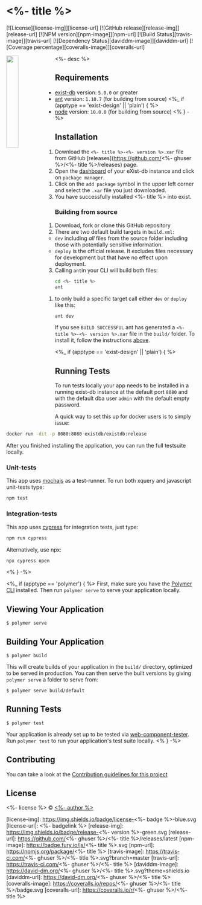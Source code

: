 # <%- title %>
[![License][license-img]][license-url]
[![GitHub release][release-img]][release-url]
[![NPM version][npm-image]][npm-url]
[![Build Status][travis-image]][travis-url]
[![Dependency Status][daviddm-image]][daviddm-url]
[![Coverage percentage][coveralls-image]][coveralls-url]

<img src="icon.png" align="left" width="25%"/>

<%- desc %>

## Requirements
*   [exist-db](http://exist-db.org/exist/apps/homepage/index.html) version: `5.0.0` or greater
*   [ant](http://ant.apache.org) version: `1.10.7` \(for building from source\)
<%_ if (apptype == 'exist-design' || 'plain') { %>
*   [node](http://nodejs.org) version: `10.0.0` \(for building from source\)
<% } -%>    

## Installation
1.  Download  the `<%- title %>-<%- version %>.xar` file from GitHub [releases](https://github.com/<%- ghuser %>/<%- title %>/releases) page.
2.  Open the [dashboard](http://localhost:8080/exist/apps/dashboard/index.html) of your eXist-db instance and click on `package manager`.
    1.  Click on the `add package` symbol in the upper left corner and select the `.xar` file you just downloaded.
3.   You have successfully installed <%- title %> into exist.

### Building from source
1.  Download, fork or clone this GitHub repository
2.  There are two default build targets in `build.xml`:
    *   `dev` including *all* files from the source folder including those with potentially sensitive information.
    *   `deploy` is the official release. It excludes files necessary for development but that have no effect upon deployment.
3.  Calling `ant`in your CLI will build both files:    
```bash
cd <%- title %>
ant
```
   1. to only build a specific target call either `dev` or `deploy` like this:
   ```bash   
   ant dev
   ```   

If you see `BUILD SUCCESSFUL` ant has generated a `<%- title %>-<%- version %>.xar` file in the `build/` folder. To install it, follow the instructions [above](#installation).

<%_ if (apptype == 'exist-design' || 'plain') { %>
## Running Tests
To run tests locally your app needs to be installed in a running exist-db instance at the default port `8080` and with the default dba user `admin` with the default empty password.

A quick way to set this up for docker users is to simply issue:
```bash
docker run -dit -p 8080:8080 existdb/existdb:release
```

After you finished installing the application, you can run the full testsuite locally.

### Unit-tests
This app uses [mochajs](https://mochajs.org) as a test-runner. To run both xquery and javascript unit-tests type:
```bash
npm test
```
### Integration-tests
This app uses [cypress](https://www.cypress.io) for integration tests, just type:

```bash
npm run cypress
```

Alternatively, use npx:
```bash
npx cypress open
```
<% } -%>

<%_ if (apptype == 'polymer') { %>
  First, make sure you have the [Polymer CLI](https://www.npmjs.com/package/polymer-cli) installed. Then run `polymer serve` to serve your application locally.

  ## Viewing Your Application

  ```
  $ polymer serve
  ```

  ## Building Your Application

  ```
  $ polymer build
  ```

  This will create builds of your application in the `build/` directory, optimized to be served in production. You can then serve the built versions by giving `polymer serve` a folder to serve from:

  ```
  $ polymer serve build/default
  ```

  ## Running Tests

  ```
  $ polymer test
  ```

  Your application is already set up to be tested via [web-component-tester](https://github.com/Polymer/web-component-tester). Run `polymer test` to run your application's test suite locally.
<% } -%>

## Contributing
You can take a look at the [Contribution guidelines for this project](.github/CONTRIBUTING.md)

## License

<%- license %> © [<%- author %>](<%- website %>)


[license-img]: https://img.shields.io/badge/license-<%- badge %>-blue.svg
[license-url]: <%- badgelink %>
[release-img]: https://img.shields.io/badge/release-<%- version %>-green.svg
[release-url]: https://github.com/<%- ghuser %>/<%- title %>/releases/latest
[npm-image]: https://badge.fury.io/js/<%- title %>.svg
[npm-url]: https://npmjs.org/package/<%- title %>
[travis-image]: https://travis-ci.com/<%- ghuser %>/<%- title %>.svg?branch=master
[travis-url]: https://travis-ci.com/<%- ghuser %>/<%- title %>
[daviddm-image]: https://david-dm.org/<%- ghuser %>/<%- title %>.svg?theme=shields.io
[daviddm-url]: https://david-dm.org/<%- ghuser %>/<%- title %>
[coveralls-image]: https://coveralls.io/repos/<%- ghuser %>/<%- title %>/badge.svg
[coveralls-url]: https://coveralls.io/r/<%- ghuser %>/<%- title %>
